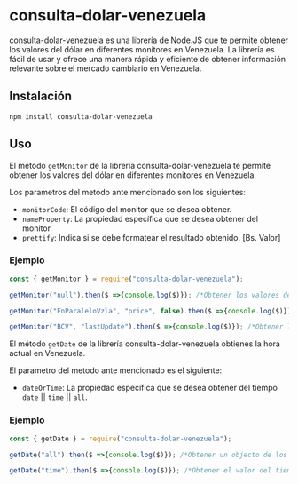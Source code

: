 # consulta-dolar-venezuela
consulta-dolar-venezuela es una librería de Node.JS que te permite obtener los valores del dólar en diferentes monitores en Venezuela. La librería es fácil de usar y ofrece una manera rápida y eficiente de obtener información relevante sobre el mercado cambiario en Venezuela.

## Instalación
```
npm install consulta-dolar-venezuela
```

## Uso
El método `getMonitor` de la librería consulta-dolar-venezuela te permite obtener los valores del dólar en diferentes monitores en Venezuela.

Los parametros del metodo ante mencionado son los siguientes:

- `monitorCode`: El código del monitor que se desea obtener.
- `nameProperty`: La propiedad específica que se desea obtener del monitor.
- `prettify`: Indica si se debe formatear el resultado obtenido. [Bs. Valor]

### Ejemplo
```javascript
const { getMonitor } = require("consulta-dolar-venezuela");

getMonitor("null").then($ =>{console.log($)}); /*Obtener los valores de todos los monitores*/

getMonitor("EnParaleloVzla", "price", false).then($ =>{console.log($)}); /*Obtener el valor del dólar en EnParaleloVzla*/

getMonitor("BCV", "lastUpdate").then($ =>{console.log($)}); /*Obtener la ultima actualizacion del dólar en BCV*/
```

El método `getDate` de la librería consulta-dolar-venezuela obtienes la hora actual en Venezuela.

El parametro del metodo ante mencionado es el siguiente:

- `dateOrTime`: La propiedad específica que se desea obtener del tiempo `date` || `time` || `all`.

### Ejemplo
```javascript
const { getDate } = require("consulta-dolar-venezuela");

getDate("all").then($ =>{console.log($)}); /*Obtener un objecto de los valores `date` y `time`*/

getDate("time").then($ =>{console.log($)}); /*Obtener el valor del tiempo`*/
```